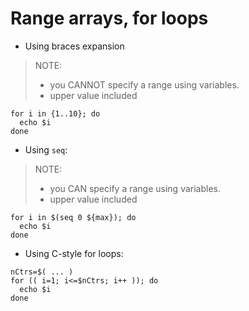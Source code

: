 # Range arrays, for loops

- Using braces expansion
> NOTE:
> - you CANNOT specify a range using variables.
> - upper value included

```
for i in {1..10}; do
  echo $i
done
```

- Using `seq`:
> NOTE:
> - you CAN specify a range using variables.
> - upper value included

```
for i in $(seq 0 ${max}); do
  echo $i
done
```

- Using C-style for loops:
```
nCtrs=$( ... )
for (( i=1; i<=$nCtrs; i++ )); do
  echo $i
done
```
